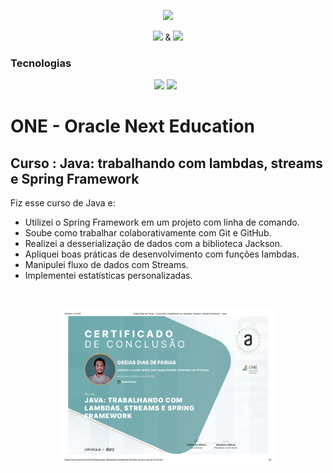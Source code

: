 <p align="center">
  <img height="60px" src="https://i.imgur.com/w0NvalO.png">
</p>

<p align="center">
  <img height="9" src="https://i.imgur.com/PvAbpvx.png"> &
  <img height="13" src="https://i.imgur.com/rEzWrXJ.png">
</p>


<h3  id="techs">Tecnologias</h3>

<p align=center> <img src="https://img.shields.io/badge/java-%23ED8B00.svg?style=for-the-badge&logo=openjdk&logoColor=white">  <img src="https://img.shields.io/badge/spring-%236DB33F.svg?style=for-the-badge&logo=spring&logoColor=white">  <img src="">   <img src=""> 
  </ul>
  <br>
</p>


# ONE - Oracle Next Education

## Curso : Java: trabalhando com lambdas, streams e Spring Framework


Fiz esse curso de Java e:

- Utilizei o Spring Framework em um projeto com linha de comando.
- Soube como trabalhar colaborativamente com Git e GitHub.
- Realizei a desserialização de dados com a biblioteca Jackson.
- Apliquei boas práticas de desenvolvimento com funções lambdas.
- Manipulei fluxo de dados com Streams.
- Implementei estatísticas personalizadas.

<br>

<p align="center">
  <img width="70%" src="./certificado_Java_trabalhando com_lambdas_streams_e_Spring Framework_page-0001.jpg">
</p>
